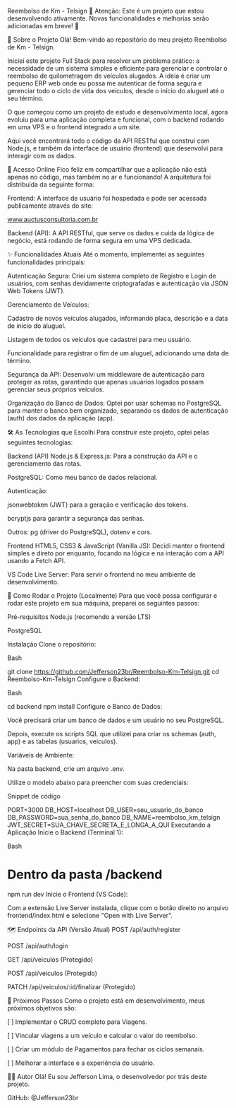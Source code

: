 Reembolso de Km - Telsign
🚧 Atenção: Este é um projeto que estou desenvolvendo ativamente. Novas funcionalidades e melhorias serão adicionadas em breve! 🚧

📖 Sobre o Projeto
Olá! Bem-vindo ao repositório do meu projeto Reembolso de Km - Telsign.

Iniciei este projeto Full Stack para resolver um problema prático: a necessidade de um sistema simples e eficiente para gerenciar e controlar o reembolso de quilometragem de veículos alugados. A ideia é criar um pequeno ERP web onde eu possa me autenticar de forma segura e gerenciar todo o ciclo de vida dos veículos, desde o início do aluguel até o seu término.

O que começou como um projeto de estudo e desenvolvimento local, agora evoluiu para uma aplicação completa e funcional, com o backend rodando em uma VPS e o frontend integrado a um site.

Aqui você encontrará todo o código da API RESTful que construí com Node.js, e também da interface de usuário (frontend) que desenvolvi para interagir com os dados.

🚀 Acesso Online
Fico feliz em compartilhar que a aplicação não está apenas no código, mas também no ar e funcionando! A arquitetura foi distribuída da seguinte forma:

Frontend: A interface de usuário foi hospedada e pode ser acessada publicamente através do site:

www.auctusconsultoria.com.br

Backend (API): A API RESTful, que serve os dados e cuida da lógica de negócio, está rodando de forma segura em uma VPS dedicada.

✨ Funcionalidades Atuais
Até o momento, implementei as seguintes funcionalidades principais:

Autenticação Segura: Criei um sistema completo de Registro e Login de usuários, com senhas devidamente criptografadas e autenticação via JSON Web Tokens (JWT).

Gerenciamento de Veículos:

Cadastro de novos veículos alugados, informando placa, descrição e a data de início do aluguel.

Listagem de todos os veículos que cadastrei para meu usuário.

Funcionalidade para registrar o fim de um aluguel, adicionando uma data de término.

Segurança da API: Desenvolvi um middleware de autenticação para proteger as rotas, garantindo que apenas usuários logados possam gerenciar seus próprios veículos.

Organização do Banco de Dados: Optei por usar schemas no PostgreSQL para manter o banco bem organizado, separando os dados de autenticação (auth) dos dados da aplicação (app).

🛠️ As Tecnologias que Escolhi
Para construir este projeto, optei pelas seguintes tecnologias:

Backend (API)
Node.js & Express.js: Para a construção da API e o gerenciamento das rotas.

PostgreSQL: Como meu banco de dados relacional.

Autenticação:

jsonwebtoken (JWT) para a geração e verificação dos tokens.

bcryptjs para garantir a segurança das senhas.

Outros: pg (driver do PostgreSQL), dotenv e cors.

Frontend
HTML5, CSS3 & JavaScript (Vanilla JS): Decidi manter o frontend simples e direto por enquanto, focando na lógica e na interação com a API usando a Fetch API.

VS Code Live Server: Para servir o frontend no meu ambiente de desenvolvimento.

🚀 Como Rodar o Projeto (Localmente)
Para que você possa configurar e rodar este projeto em sua máquina, preparei os seguintes passos:

Pré-requisitos
Node.js (recomendo a versão LTS)

PostgreSQL

Instalação
Clone o repositório:

Bash

git clone https://github.com/Jefferson23br/Reembolso-Km-Telsign.git
cd Reembolso-Km-Telsign
Configure o Backend:

Bash

cd backend
npm install
Configure o Banco de Dados:

Você precisará criar um banco de dados e um usuário no seu PostgreSQL.

Depois, execute os scripts SQL que utilizei para criar os schemas (auth, app) e as tabelas (usuarios, veiculos).

Variáveis de Ambiente:

Na pasta backend, crie um arquivo .env.

Utilize o modelo abaixo para preencher com suas credenciais:

Snippet de código

PORT=3000
DB_HOST=localhost
DB_USER=seu_usuario_do_banco
DB_PASSWORD=sua_senha_do_banco
DB_NAME=reembolso_km_telsign
JWT_SECRET=SUA_CHAVE_SECRETA_E_LONGA_A_QUI
Executando a Aplicação
Inicie o Backend (Terminal 1):

Bash

# Dentro da pasta /backend
npm run dev
Inicie o Frontend (VS Code):

Com a extensão Live Server instalada, clique com o botão direito no arquivo frontend/index.html e selecione "Open with Live Server".

🗺️ Endpoints da API (Versão Atual)
POST /api/auth/register

POST /api/auth/login

GET /api/veiculos (Protegido)

POST /api/veiculos (Protegido)

PATCH /api/veiculos/:id/finalizar (Protegido)

🔮 Próximos Passos
Como o projeto está em desenvolvimento, meus próximos objetivos são:

[ ] Implementar o CRUD completo para Viagens.

[ ] Vincular viagens a um veículo e calcular o valor do reembolso.

[ ] Criar um módulo de Pagamentos para fechar os ciclos semanais.

[ ] Melhorar a interface e a experiência do usuário.

👨‍💻 Autor
Olá! Eu sou Jefferson Lima, o desenvolvedor por trás deste projeto.

GitHub: @Jefferson23br